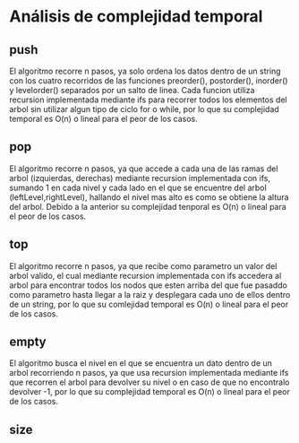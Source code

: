 # Análisis de complejidad temporal

## push
El algoritmo recorre n pasos, ya solo ordena los datos dentro de un string con los cuatro recorridos de las funciones preorder(), postorder(), inorder() y levelorder() separados por un salto de linea. Cada funcion utiliza recursion implementada mediante ifs para recorrer todos los elementos del arbol sin utilizar algun tipo de ciclo for o while, por lo que su complejidad temporal es O(n) o lineal para el peor de los casos.

## pop
El algoritmo recorre n pasos, ya que accede a cada una de las ramas del arbol (izquierdas, derechas) mediante recursion implementada con ifs, sumando 1 en cada nivel y cada lado en el que se encuentre del arbol (leftLevel,rightLevel), hallando el nivel mas alto es como se obtiene la altura del arbol.
Debido a la anterior su complejidad tenporal es O(n) o lineal para el peor de los casos.

## top
El algoritmo recorre n pasos, ya que recibe como parametro un valor del arbol valido, el cual mediante recursion implementada con ifs accedera al arbol para encontrar todos los nodos que esten arriba del que fue pasaddo como parametro hasta llegar a la raiz y desplegara cada uno de ellos dentro de un string, por lo que su comlejidad temporal es O(n) o lineal para el peor de los casos.

## empty
El algoritmo busca el nivel en el que se encuentra un dato dentro de un arbol recorriendo n pasos, ya que usa recursion implementada mediante ifs que recorren el arbol para devolver su nivel o en caso de que no encontralo devolver -1, por lo que su complejidad temporal es O(n) o lineal para el peor de los casos.

## size
